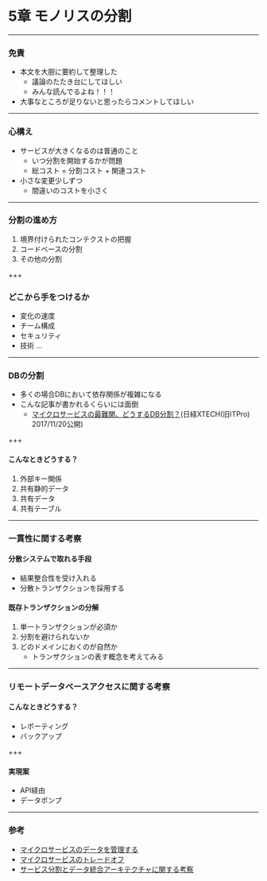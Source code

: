 # 5章 モノリスの分割

---
### 免責
- 本文を大胆に要約して整理した
    - 議論のたたき台にしてほしい
    - みんな読んでるよね！！！
- 大事なところが足りないと思ったらコメントしてほしい

---
### 心構え
- サービスが大きくなるのは普通のこと
    - いつ分割を開始するかが問題
    - 総コスト = 分割コスト + 関連コスト 
- 小さな変更少しずつ
    - 間違いのコストを小さく

---
### 分割の進め方
1. 境界付けられたコンテクストの把握
1. コードベースの分割
1. その他の分割

+++
### どこから手をつけるか
- 変化の速度
- チーム構成
- セキュリティ
- 技術 ...

---
### DBの分割
- 多くの場合DBにおいて依存関係が複雑になる
- こんな記事が書かれるくらいには面倒
    - [マイクロサービスの最難関、どうするDB分割？](http://tech.nikkeibp.co.jp/it/atcl/watcher/14/334361/111400957/)(日経XTECH(旧ITPro) 2017/11/20公開)

+++
#### こんなときどうする？
1. 外部キー関係
1. 共有静的データ
1. 共有データ
1. 共有テーブル


---
### 一貫性に関する考察
#### 分散システムで取れる手段
- 結果整合性を受け入れる
- 分散トランザクションを採用する


#### 既存トランザクションの分解
1. 単一トランザクションが必須か
1. 分割を避けられないか
1. どのドメインにおくのが自然か
    - トランザクションの表す概念を考えてみる

---
### リモートデータベースアクセスに関する考察
#### こんなときどうする？
- レポーティング
- バックアップ

+++
#### 実現案
- API経由
- データポンプ

---
### 参考
- [マイクロサービスのデータを管理する](https://www.infoq.com/jp/news/2017/08/managing-data-in-microservices)
- [マイクロサービスのトレードオフ](https://postd.cc/microservice-trade-offs/)
- [サービス分割とデータ統合アーキテクチャに関する考察](https://qiita.com/yebihara/items/8a849f611e4a41cf47e4)
